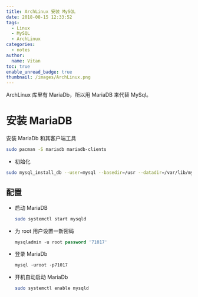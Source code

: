 ```yaml
---
title: ArchLinux 安装 MySQL
date: 2018-08-15 12:33:52
tags:
  - Linux
  - MySQL
  - ArchLinux
categories:
  - notes
author:
  name: Vitan
toc: true
enable_unread_badge: true
thumbnail: /images/ArchLinux.png
---
```

ArchLinux 库里有 MariaDb，所以用 MariaDB 来代替 MySql。
<!--more-->
# 安装 MariaDB
安装 MariaDb 和其客户端工具
  ```sh
  sudo pacman -S mariadb mariadb-clients
  ```
  - 初始化
  ```sh
  sudo mysql_install_db --user=mysql --basedir=/usr --datadir=/var/lib/mysql
  ```

## 配置
- 启动 MariaDB
  ```sh
  sudo systemctl start mysqld
  ```
- 为 root 用户设置一新密码
  ```sql
  mysqladmin -u root password '71017'
  ```
- 登录 MariaDb
  ```sql
  mysql -uroot -p71017
  ```
- 开机自动启动 MariaDb
  ```sh
  sudo systemctl enable mysqld
  ```
